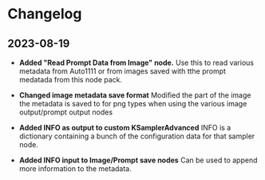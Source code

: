 # Changelog

## 2023-08-19

- **Added "Read Prompt Data from Image" node.** Use this to read various metadata from Auto1111 or from images saved with tthe prompt medatada from this node pack.

- **Changed image metadata save format**  Modified the part of the image the metadata is saved to  for png types when using the various image output/prompt output nodes

- **Added INFO as output to custom KSamplerAdvanced**  INFO is a dictionary containing a bunch of the configuration data for that sampler node.

- **Added INFO input to Image/Prompt save nodes** Can be used to append more information to the metadata.

